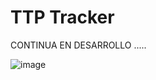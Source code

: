 # TTP Tracker
CONTINUA EN DESARROLLO .....

![image](https://github.com/ferhs343/intrudeX/assets/114626248/a81b3cb2-c564-4f18-b2d2-c90b1ecf9f6f)












